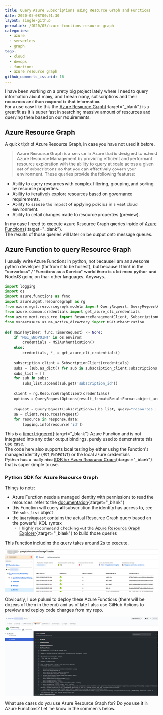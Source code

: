 ```yaml
---
title: Query Azure Subscriptions using Resource Graph and Functions
date: 2020-05-08T00:01:30
layout: single-github
permalink: /2020/05/azure-functions-resource-graph
categories:
  - azure
  - serverless
  - graph
tags:
  - cloud
  - devops
  - functions
  - azure resource graph
github_comments_issueid: 16
---
```


I have been working on a pretty big project lately where I need to query information about many, and I mean many, subscriptions and their resources and then respond to that information.<br>
For a use case like this the [Azure Resource Graph](https://docs.microsoft.com/en-us/azure/governance/resource-graph/overview){:target="_blank"} is a great fit as it is super fast in searching massive amount of resources and querying them based on our requirements.

## Azure Resource Graph

A quick tl;dr of Azure Resource Graph, in case you have not used it before.

> Azure Resource Graph is a service in Azure that is designed to extend Azure Resource Management by providing efficient and performant resource exploration with the ability to query at scale across a given set of subscriptions so that you can effectively govern your environment. These queries provide the following features:
  * Ability to query resources with complex filtering, grouping, and sorting by resource properties.
  * Ability to iteratively explore resources based on governance requirements.
  * Ability to assess the impact of applying policies in a vast cloud environment.
  * Ability to detail changes made to resource properties (preview).

In my case I need to execute Azure Resource Graph queries inside of [Azure Functions](https://docs.microsoft.com/en-us/azure/azure-functions/functions-overview){:target="_blank"}.<br>
The results of those queries will later on be output onto message queues.

## Azure Function to query Resource Graph

I usually write Azure Functions in python, not because I am an awesome python developer (far from it to be honest), but because I think in the "serverless" / "Functions as a Service" world there is a lot more python and NodeJS going on than other languages. Anyways...<br>

```python
import logging
import os
import azure.functions as func
import azure.mgmt.resourcegraph as rg
from azure.mgmt.resourcegraph.models import QueryRequest, QueryRequestOptions, ResultFormat
from azure.common.credentials import get_azure_cli_credentials
from azure.mgmt.resource import ResourceManagementClient, SubscriptionClient
from msrestazure.azure_active_directory import MSIAuthentication

def main(mytimer: func.TimerRequest) -> None:
    if "MSI_ENDPOINT" in os.environ:
        credentials = MSIAuthentication()
    else:
        credentials, *_ = get_azure_cli_credentials()

    subscription_client = SubscriptionClient(credentials)
    subs = [sub.as_dict() for sub in subscription_client.subscriptions.list()]
    subs_list = []
    for sub in subs:
        subs_list.append(sub.get('subscription_id'))

    client = rg.ResourceGraphClient(credentials)
    options = QueryRequestOptions(result_format=ResultFormat.object_array)

    request = QueryRequest(subscriptions=subs_list, query="resources | where type == 'microsoft.storage/storageaccounts'| where properties.supportsHttpsTrafficOnly == 'false'", options=options)
    sa = client.resources(request)
    for resource in response.data:
        logging.info(resource['id'])
```

This is a [timer triggered](https://docs.microsoft.com/en-us/azure/azure-functions/functions-bindings-timer?tabs=python){:target="_blank"} Azure Function and is not integrated into any other output bindings, purely used to demonstrate this use case.<br>
The code here also supports local testing by either using the Function's managed identity (`MSI_ENDPOINT`) or the local azure credentials.<br>
Python has a really nice [SDK for Azure Resource Graph](https://docs.microsoft.com/en-us/python/api/azure-mgmt-resourcegraph/?view=azure-python){:target="_blank"} that is super simple to use.

### Python SDK for Azure Resource Graph

Things to note:

* Azure Function needs a managed identity with permissions to read the resources, refer to the [documentation](https://docs.microsoft.com/en-us/azure/governance/resource-graph/overview#permissions-in-azure-resource-graph){:target="_blank"}
* this Function will query **all** subscription the identity has access to, see the `subs_list` object
* the `QueryRequest` contains the actual Resource Graph query based on the powerful KQL syntax
  * I highly recommend checking out the [Azure Resource Graph Explorer](https://docs.microsoft.com/en-us/azure/governance/resource-graph/first-query-portal){:target="_blank"} to build those queries

This Function including the query takes around 2s to execute.

[![azure function monitor insights](/media/2020/05/azure_function.png)](/media/2020/05/azure_function.png)

Obviously, I use pulumi to deploy these Azure Functions (there will be dozens of them in the end) and as of late I also use GitHub Actions to preview and deploy code changes from my repo.

[![pulumi github actions](/media/2020/05/pulumi_gh_actions.png)](/media/2020/05/pulumi_gh_actions.png)

What use cases do you use Azure Resource Graph for? Do you use it in Azure Functions? Let me know in the comments below.